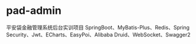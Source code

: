 # pad-admin
平安袋金融管理系统后台实训项目
SpringBoot、MyBatis-Plus、Redis、Spring Security、Jwt、ECharts、EasyPoi、Alibaba Druid、WebSocket、Swagger2
